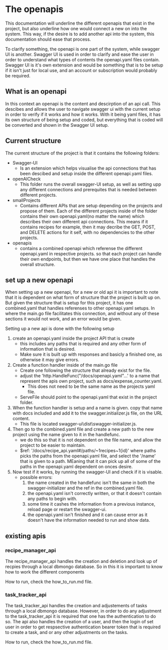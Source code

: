 # The openapis

This documentation will underline the different openapis that exist in the project, but also underline how one would connect a new on into the system. This way, if the desire is to add another api into the system, this documentation should ease that process.

To clarify something, the openapi is one part of the system, while swagger UI is another. Swagger UI is used in order to clarify and ease the user in order to understand what types of contents the openapi.yaml files contain. Swagger UI is it's own extension and would be something that is to be setup if it isn't just for local use, and an account or subscription would probably be required.

## What is an openapi

In this context an openapi is the content and descirption of an api call. This descibes and allows the user to navigate swagger ui with the current setup in order to verify if it works and how it works. With it being yaml files, it has its own structure of being setup and coded, but everything that is coded will be converted and shown in the Swagger UI setup.

## Current structure

The current structure of the project is that it contains the following folders:
* Swagger-UI
    * Is an extension which helps visualise the api connections that has been descibed and setup inside the different openapi.yaml files.
* openAICheck
    * This folder runs the overall swagger-UI setup, as well as setting upp any different connections and prerequites that is needed between different projects.
* smallProjects
    * Contains different APIs that are setup depending on the projects and propose of them. Each of the different projects inside of the folder contains their own openapi.yaml(no matter the name) which describes their own different api connections. This means if it contains recipes for example, then it may decribe the GET, POST, and DELETE actions for it self, with no dependencies to the other projects.
* openapis
    * contains a combined openapi which referense the different openapi.yaml in respective projects. so that each project can handle their own endpoints, but then we have one place that handles the overall structure.

## set up a new openapi

When setting up a new openapi, for a new or old api it is important to note that it is dependent on what form of structure that the project is built up on. But given the structure that is setup for this project, it has one combined.yaml that handles referenses to other openapi.yaml setups. In where the main.go file facilitates this connection, and without any of these sections it would not work, and an error would be given. 

Setting up a new api is done with the following setup
1. create an openapi.yaml inside the project API that is create
    - this includes any paths that is required and any other form of information that is desired.
    - Make sure it is built up with responses and basicly a finished one, as otherwise it may give errors.
2. Create a function handler inside of the main.go file
    - Create one following the structure that already exist for the file.
    - adjust the 'http.HandleFunc("/docs/openapi.yaml"...' to a name that represent the apis own project, such as docs/expense_counter.yaml. 
        - This does not need to be the same name as the projects yaml file.
    - ServeFile should point to the openapi.yaml that exist in the project folder.
3. When the function handler is setup and a name is given. copy that name with docs included and add it to the swagger.initializer.js file, on the URL content.
    - This file is located swagger-ui\dist\swagger-initializer.js.
4. Then go to the combined.yaml file and create a new path to the new project using the name given to it in the handlefunc. 
    - we do this so that it is not dependent on the file name, and allow the project to be easier to maintain.
    - $ref: '/docs/recipe_api.yaml#/paths/~1recipes~1{id}' where paths picks the paths from the openapi.yaml file, and select the '/name' that is given to a path. MEaning that it can pick up all of some of the paths in the openapi.yaml dependent on onces desire.
5. Now test if it works, by running the swagger-UI and check if it is visable.
    - possible errors: 
        1. the name created in the handlefunc isn't the same in both the swagger-initializer and the ref in the combined.yaml file.
        2. the openapi.yaml isn't correctly written, or that it doesn't contain any paths to begin with.
        3. some time it cashes the information from a previous instance, reload page or restart the swagger-ui.
        4. the openapi.yaml isn't finished and it can cause error as it doesn't have the information needed to run and show data.

## existing apis

### recipe_manager_api

The recipe_manager_api handles the creation and deletion and look up of recpies through a local dbmongo database. So in this it is important to know how to work the different components

How to run, check the how_to_run.md file.

### task_tracker_api

The task_tracker_api handles the creation and adjustements of tasks through a local dbmongo database. However, in order to do any adjustment to the task_tracker_api it is required that one has the authentication to do so. The api also handles the creation of a user, and then the login of set user in order to get respsective authentication bearer token that is required to create a task, and or any other adjustments on the tasks.

How to run, check the how_to_run.md file.
